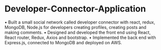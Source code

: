 # Developer-Connector-Application
•	Built a small social network called developer connector with react, redux, MongoDB, Node.js for developers creating profiles, creating posts and making comments.
•	Designed and developed the front end using React, React router, Redux, Axios and bootstrap.
•	Implemented the back end with Express.js, connected to MongoDB and deployed on AWS.
